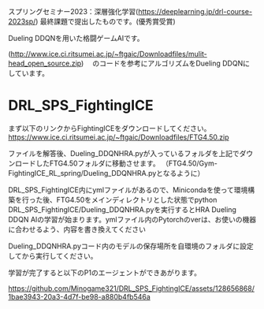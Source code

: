 スプリングセミナー2023：深層強化学習(https://deeplearning.jp/drl-course-2023sp/) 最終課題で提出したものです。(優秀賞受賞)

Dueling DDQNを用いた格闘ゲームAIです。

(http://www.ice.ci.ritsumei.ac.jp/~ftgaic/Downloadfiles/mulit-head_open_source.zip) 　のコードを参考にアルゴリズムをDueling DDQNにしています。

# DRL_SPS_FightingICE

まず以下のリンクからFightingICEをダウンロードしてください。
https://www.ice.ci.ritsumei.ac.jp/~ftgaic/Downloadfiles/FTG4.50.zip

ファイルを解答後、Dueling_DDQNHRA.pyが入っているフォルダを上記でダウンロードしたFTG4.50フォルダに移動させます。
（FTG4.50/Gym-FightingICE_RL_spring/Dueling_DDQNHRA.pyとなるように）

DRL_SPS_FightingICE内にymlファイルがあるので、Minicondaを使って環境構築を行った後、FTG4.50をメインディレクトリとした状態でpython DRL_SPS_FightingICE/Dueling_DDQNHRA.pyを実行するとHRA Dueling DDQN AIの学習が始まります。ymlファイル内のPytorchのverは、お使いの機器に合わせるよう、内容を書き換えてください


Dueling_DDQNHRA.pyコード内のモデルの保存場所を自環境のフォルダに設定してから実行してください。

学習が完了すると以下のP1のエージェントができあがります。


https://github.com/Minogame321/DRL_SPS_FightingICE/assets/128656868/1bae3943-20a3-4d7f-be98-a880b4fb546a

